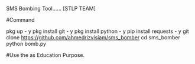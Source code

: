 SMS Bombing Tool...... [STLP TEAM]

#Command

pkg up - y
pkg install git - y
pkg install python - y
pip install requests - y
git clone https://github.com/ahmedrizvisiam/sms_bomber
cd sms_bomber
python bomb.py

#Use the as Education Purpose.

